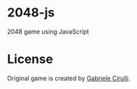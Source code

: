 # 2048-js
 2048 game using JavaScript
 
 # License
 Original game is created by [Gabriele Cirulli](https://play2048.co).
